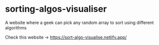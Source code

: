 # sorting-algos-visualiser
A website where a geek can pick any random array to sort using different algorithms

Check this website -> https://sort-algo-visualise.netlify.app/
